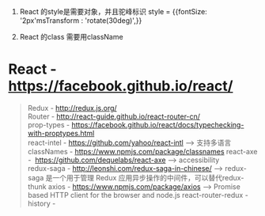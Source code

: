 1. React 的style是需要对象，并且驼峰标识
style = {{fontSize: '2px'msTransform : 'rotate(30deg)',}}

2. React 的class 需要用className

# React - https://facebook.github.io/react/ 
 > Redux - http://redux.js.org/     
 > Router - http://react-guide.github.io/react-router-cn/    
 > prop-types - https://facebook.github.io/react/docs/typechecking-with-proptypes.html    
 > react-intel - https://github.com/yahoo/react-intl --> 支持多语言      
 > classNames - https://www.npmjs.com/package/classnames 
 > react-axe -  https://github.com/dequelabs/react-axe --> accessibility   
 > redux-saga - http://leonshi.com/redux-saga-in-chinese/ --> redux-saga 是一个用于管理 Redux 应用异步操作的中间件，可以替代redux-thunk
 > axios - https://www.npmjs.com/package/axios --> Promise based HTTP client for the browser and node.js
 > react-router-redux - 
 > history - 




